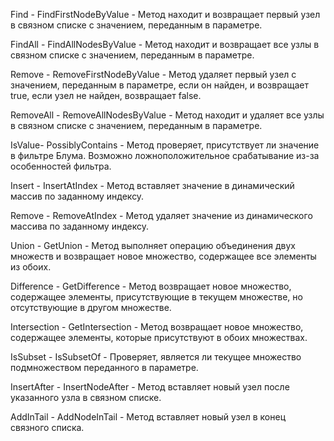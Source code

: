 Find - FindFirstNodeByValue - Метод находит и возвращает первый узел в связном списке с значением, переданным в параметре.

FindAll - FindAllNodesByValue - Метод находит и возвращает все узлы в связном списке с значением, переданным в параметре.

Remove - RemoveFirstNodeByValue - Метод удаляет первый узел с значением, переданным в параметре, если он найден, и возвращает true, если узел не найден, возвращает false. 

RemoveAll - RemoveAllNodesByValue - Метод находит и удаляет все узлы в связном списке с значением, переданным в параметре.

IsValue- PossiblyContains - Метод проверяет, присутствует ли значение в фильтре Блума. Возможно ложноположительное срабатывание из-за особенностей фильтра.  

Insert - InsertAtIndex - Метод вставляет значение в динамический массив по заданному индексу.

Remove - RemoveAtIndex - Метод удаляет значение из динамического массива по заданному индексу.

Union - GetUnion - Метод выполняет операцию объединения двух множеств и возвращает новое множество, содержащее все элементы из обоих.

Difference - GetDifference - Метод возвращает новое множество, содержащее элементы, присутствующие в текущем множестве, но отсутствующие в другом множестве.

Intersection - GetIntersection  - Метод возвращает новое множество, содержащее элементы, которые присутствуют в обоих множествах.

IsSubset - IsSubsetOf - Проверяет, является ли текущее множество подмножеством переданного в параметре.

InsertAfter - InsertNodeAfter - Метод вставляет новый узел после указанного узла в связном списке.

AddInTail - AddNodeInTail - Метод вставляет новый узел в конец связного списка.